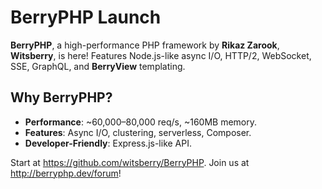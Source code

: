 # BerryPHP Launch

**BerryPHP**, a high-performance PHP framework by **Rikaz Zarook**, **Witsberry**, is here! Features Node.js-like async I/O, HTTP/2, WebSocket, SSE, GraphQL, and **BerryView** templating.

## Why BerryPHP?
- **Performance**: ~60,000–80,000 req/s, ~160MB memory.
- **Features**: Async I/O, clustering, serverless, Composer.
- **Developer-Friendly**: Express.js-like API.

Start at https://github.com/witsberry/BerryPHP. Join us at http://berryphp.dev/forum!